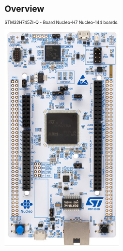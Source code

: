 # Overview

STM32H745ZI-Q - Board Nucleo-H7 Nucleo-144 boards. <br>

<img src="Nucleo-H7.jpg"> <br>

